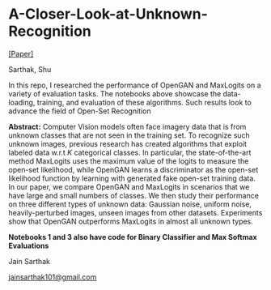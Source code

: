 # A-Closer-Look-at-Unknown-Recognition 

[[Paper]](A_Closer_Look_at_Unknown_Recognition.pdf)

Sarthak, Shu

In this repo, I researched the performance of OpenGAN and MaxLogits on a variety of evaluation tasks. The notebooks above showcase the data-loading, training, and evaluation of these algorithms. Such results look to advance the field of Open-Set Recognition

**Abstract:**
Computer Vision models often face imagery data that is from unknown classes that are not seen in the training set. To recognize such unknown images, previous research has created algorithms that exploit labeled data w.r.t $K$ categorical classes. In particular, the state-of-the-art method MaxLogits uses the maximum value of the logits to measure the open-set likelihood, while OpenGAN learns a discriminator as the open-set likelihood function by learning with generated fake open-set training data. In our paper, we compare OpenGAN and MaxLogits in scenarios that we have large and small numbers of classes. We then study their performance on three different types of unknown data: Gaussian noise, uniform noise, heavily-perturbed images, unseen images from other datasets. Experiments show that OpenGAN outperforms MaxLogits in almost all unknown types.

**Notebooks 1 and 3 also have code for Binary Classifier and Max Softmax Evaluations**

Jain Sarthak

jainsarthak101@gmail.com
